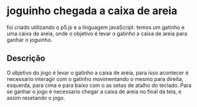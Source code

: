 # joguinho chegada a caixa de areia
foi criado utilizando o p5.js e a linguagem javaScript. temos um gatinho e uma caixa de areia, onde o objetivo é levar o gatinho a caixa de areia para ganhar o joguinho. 

## Descrição
 O objetivo do jogo é levar o gatinho a caixa de areia, para isso acontecer é necessario interagir com o gatinho movimentando o mesmo para direita, esquerda, para cima e para baixo com o as setas de atalho do teclado. Para se ganhar o jogo é necessario chegar a caixa de areia no final da tela, e assim resetando o jogo. 

##

